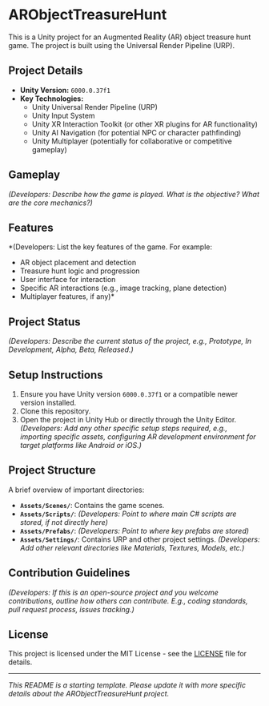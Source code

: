 # ARObjectTreasureHunt

This is a Unity project for an Augmented Reality (AR) object treasure hunt game. The project is built using the Universal Render Pipeline (URP).

## Project Details

- **Unity Version:** `6000.0.37f1`
- **Key Technologies:**
    - Unity Universal Render Pipeline (URP)
    - Unity Input System
    - Unity XR Interaction Toolkit (or other XR plugins for AR functionality)
    - Unity AI Navigation (for potential NPC or character pathfinding)
    - Unity Multiplayer (potentially for collaborative or competitive gameplay)

## Gameplay

*(Developers: Describe how the game is played. What is the objective? What are the core mechanics?)*

## Features

*(Developers: List the key features of the game. For example:
- AR object placement and detection
- Treasure hunt logic and progression
- User interface for interaction
- Specific AR interactions (e.g., image tracking, plane detection)
- Multiplayer features, if any)*

## Project Status

*(Developers: Describe the current status of the project, e.g., Prototype, In Development, Alpha, Beta, Released.)*

## Setup Instructions

1. Ensure you have Unity version `6000.0.37f1` or a compatible newer version installed.
2. Clone this repository.
3. Open the project in Unity Hub or directly through the Unity Editor.
*(Developers: Add any other specific setup steps required, e.g., importing specific assets, configuring AR development environment for target platforms like Android or iOS.)*

## Project Structure

A brief overview of important directories:

- **`Assets/Scenes/`**: Contains the game scenes.
- **`Assets/Scripts/`**: *(Developers: Point to where main C# scripts are stored, if not directly here)*
- **`Assets/Prefabs/`**: *(Developers: Point to where key prefabs are stored)*
- **`Assets/Settings/`**: Contains URP and other project settings.
*(Developers: Add other relevant directories like Materials, Textures, Models, etc.)*

## Contribution Guidelines

*(Developers: If this is an open-source project and you welcome contributions, outline how others can contribute. E.g., coding standards, pull request process, issues tracking.)*

## License

This project is licensed under the MIT License - see the [LICENSE](LICENSE) file for details.

---

*This README is a starting template. Please update it with more specific details about the ARObjectTreasureHunt project.*

